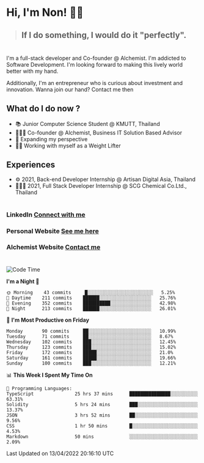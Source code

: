 # Hi, I'm Non! 🖐🏻

> ## If I do something, I would do it "perfectly".

#

I'm a full-stack developer and Co-founder @ Alchemist. I'm addicted to Software Development. I'm looking forward to making this lively world better with my hand.

Additionally, I'm an entrepreneur who is curious about investment and innovation. Wanna join our hand? Contact me then

## What do I do now ?

- 📚 Junior Computer Science Student @ KMUTT, Thailand
- 🧑🏻‍💻 Co-founder @ Alchemist, Business IT Solution Based Advisor
- 🌈 Expanding my perspective
- 🏋🏻 Working with myself as a Weight Lifter

## Experiences

- ⚙️ 2021, Back-end Developer Internship @ Artisan Digital Asia, Thailand
- 🧑🏻‍💻 2021, Full Stack Developer Internship @ SCG Chemical Co.Ltd., Thailand

#

### LinkedIn [Connect with me](https://www.linkedin.com/in/non-nontra/)

### Personal Website [See me here](https://nonnontra.com/)

### Alchemist Website [Contact me](https://alchemist-softwarehouse.co/)

#

<!--START_SECTION:waka-->
![Code Time](http://img.shields.io/badge/Code%20Time-1%2C540%20hrs%2040%20mins-blue)

**I'm a Night 🦉** 

```text
🌞 Morning    43 commits     █░░░░░░░░░░░░░░░░░░░░░░░░   5.25% 
🌆 Daytime    211 commits    ██████░░░░░░░░░░░░░░░░░░░   25.76% 
🌃 Evening    352 commits    ██████████░░░░░░░░░░░░░░░   42.98% 
🌙 Night      213 commits    ██████░░░░░░░░░░░░░░░░░░░   26.01%

```
📅 **I'm Most Productive on Friday** 

```text
Monday       90 commits     ██░░░░░░░░░░░░░░░░░░░░░░░   10.99% 
Tuesday      71 commits     ██░░░░░░░░░░░░░░░░░░░░░░░   8.67% 
Wednesday    102 commits    ███░░░░░░░░░░░░░░░░░░░░░░   12.45% 
Thursday     123 commits    ███░░░░░░░░░░░░░░░░░░░░░░   15.02% 
Friday       172 commits    █████░░░░░░░░░░░░░░░░░░░░   21.0% 
Saturday     161 commits    █████░░░░░░░░░░░░░░░░░░░░   19.66% 
Sunday       100 commits    ███░░░░░░░░░░░░░░░░░░░░░░   12.21%

```


📊 **This Week I Spent My Time On** 

```text
💬 Programming Languages: 
TypeScript               25 hrs 37 mins      ███████████████░░░░░░░░░░   63.31% 
Solidity                 5 hrs 24 mins       ███░░░░░░░░░░░░░░░░░░░░░░   13.37% 
JSON                     3 hrs 52 mins       ██░░░░░░░░░░░░░░░░░░░░░░░   9.56% 
CSS                      1 hr 50 mins        █░░░░░░░░░░░░░░░░░░░░░░░░   4.53% 
Markdown                 50 mins             ░░░░░░░░░░░░░░░░░░░░░░░░░   2.09%

```


 Last Updated on 13/04/2022 20:16:10 UTC
<!--END_SECTION:waka-->
